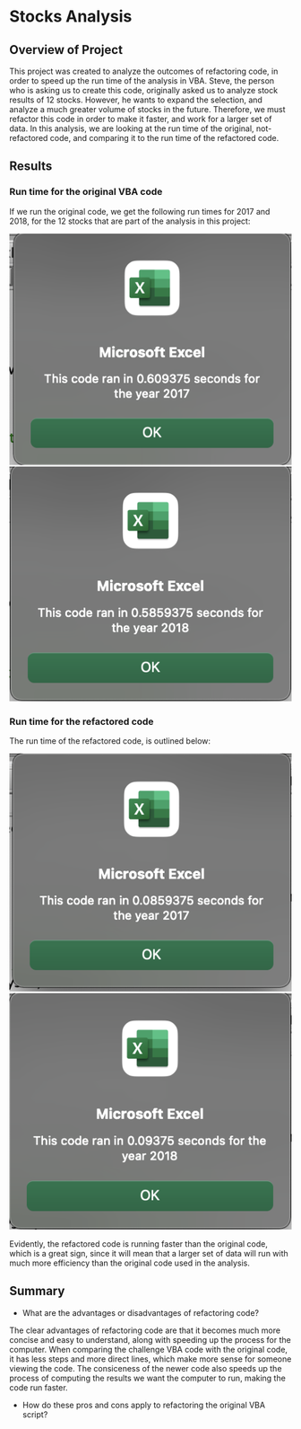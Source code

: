 # Stocks Analysis

## Overview of Project

This project was created to analyze the outcomes of refactoring code, in order to speed up the run time of the analysis in VBA. Steve, the person who is asking us to create this code, originally asked us to analyze stock results of 12 stocks. However, he wants to expand the selection, and analyze a much greater volume of stocks in the future. Therefore, we must refactor this code in order to make it faster, and work for a larger set of data. 
In this analysis, we are looking at the run time of the original, not-refactored code, and comparing it to the run time of the refactored code. 

## Results

### Run time for the original VBA code
If we run the original code, we get the following run times for 2017 and 2018, for the 12 stocks that are part of the analysis in this project:

![Run time for 2017 (original code)](Resources/VBA_Original_Time_2017.png)
![Run time for 2018 (original code)](Resources/VBA_Original_Time_2018.png)
	
### Run time for the refactored code
The run time of the refactored code, is outlined below:

![Run time for 2017](Resources/VBA_Challenge_2017.png)
![Run time for 2018](Resources/VBA_Challenge_2018.png)

Evidently, the refactored code is running faster than the original code, which is a great sign, since it will mean that a larger set of data will run with much more efficiency than the original code used in the analysis.

## Summary

- What are the advantages or disadvantages of refactoring code?
	
The clear advantages of refactoring code are that it becomes much more concise and easy to understand, along with speeding up the process for the computer. When comparing the challenge VBA code with the original code, it has less steps and more direct lines, which make more sense for someone viewing the code. The consiceness of the newer code also speeds up the process of computing the results we want the computer to run, making the code run faster. 

- How do these pros and cons apply to refactoring the original VBA script?
